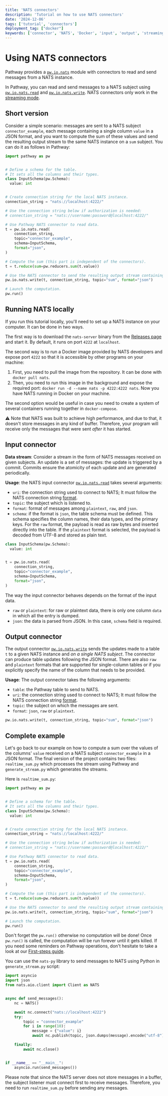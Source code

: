 ```yaml
---
title: 'NATS connectors'
description: 'Tutorial on how to use NATS connectors'
date: '2024-12-06'
tags: ['tutorial', 'connectors']
deployment_tag: ["docker"]
keywords: ['connector', 'NATS', 'Docker', 'input', 'output', 'streaming']
---
```


# Using NATS connectors
Pathway provides a [`pw.io.nats`](/developers/api-docs/pathway-io/nats) module with connectors to read and send messages from a NATS instance.

In Pathway, you can read and send messages to a NATS subject using [`pw.io.nats.read`](/developers/api-docs/pathway-io/nats#pathway.io.nats.read) and [`pw.io.nats.write`](/developers/api-docs/pathway-io/nats#pathway.io.nats.write).
NATS connectors only work in the [streaming mode](/developers/user-guide/introduction/streaming-and-static-modes/).

## Short version
Consider a simple scenario: messages are sent to a NATS subject `connector_example`, each message containing a single column `value` in a JSON format, and you want to compute the sum of these values and send the resulting output stream to the same NATS instance on a `sum` subject.
You can do it as follows in Pathway:

```python [realtime_sum.py]
import pathway as pw


# Define a schema for the table.
# It sets all the columns and their types.
class InputSchema(pw.Schema):
  value: int


# Create connection string for the local NATS instance.
connection_string = "nats://localhost:4222/"

# Use the connection string below if authorization is needed:
# connection_string = "nats://username:password@localhost:4222/"

# Use Pathway NATS connector to read data.
t = pw.io.nats.read(
    connection_string,
    topic="connector_example",
    schema=InputSchema,
    format="json",
)

# Compute the sum (this part is independent of the connectors).
t = t.reduce(sum=pw.reducers.sum(t.value))

# Use the NATS connector to send the resulting output stream containing the sum.
pw.io.nats.write(t, connection_string, topic="sum", format="json")

# Launch the computation.
pw.run()
```

## Running NATS locally

If you run this tutorial locally, you'll need to set up a NATS instance on your computer. It can be done in two ways.

The first way is to download the `nats-server` binary from the [Releases page](https://github.com/nats-io/nats-server/releases) and start it. By default, it runs on port `4222` at `localhost`.

The second way is to run a Docker image provided by NATS developers and expose port `4222` so that it is accessible by other programs on your machine:
1. First, you need to pull the image from the repository. It can be done with `docker pull nats`.
2. Then, you need to run this image in the background and expose the required port: `docker run -d --name nats -p 4222:4222 nats`. Now you have NATS running in Docker on your machine.

The second option would be useful in case you need to create a system of several containers running together in `docker-compose`.

⚠️ Note that NATS was built to achieve high performance, and due to that, it doesn't store messages in any kind of buffer. Therefore, your program will receive only the messages that were sent *after* it has started.

## Input connector

**Data stream**:
Consider a stream in the form of NATS messages received on given subjects.
An update is a set of messages: the update is triggered by a commit.
Commits ensure the atomicity of each update and are generated periodically.

**Usage**:
the NATS input connector [`pw.io.nats.read`](/developers/api-docs/pathway-io/nats#pathway.io.nats.read) takes several arguments:
- `uri`: the connection string used to connect to NATS; It must follow the NATS connection string [format](https://docs.nats.io/using-nats/developer/connecting).
- `topic`: the subject which is listened to.
- `format`: format of messages among `plaintext`, `raw`, and `json`.
- `schema`: if the format is `json`, the table schema must be defined. This schema specifies the column names, their data types, and the primary keys. For the `raw` format, the payload is read as raw bytes and inserted directly into the table. If the `plaintext` format is selected, the payload is decoded from UTF-8 and stored as plain text.

```python
class InputSchema(pw.Schema):
  value: int


t = pw.io.nats.read(
    connection_string,
    topic="connector_example",
    schema=InputSchema,
    format="json",
)
``` 

The way the input connector behaves depends on the format of the input data.
- `raw` or `plaintext`: for raw or plaintext data, there is only one column `data` in which all the entry is dumped.
- `json`: the data is parsed from JSON. In this case, `schema` field is required.

## Output connector

The output connector [`pw.io.nats.write`](/developers/api-docs/pathway-io/nats#pathway.io.nats.write) sends the updates made to a table `t` to a given NATS instance and *on a single NATS subject*.
The connector can produce table updates following the JSON format. There are also `raw` and `plaintext` formats that are supported for single-column tables or if you explicitly specify the name of the column that needs to be provided.


**Usage**:
The output connector takes the following arguments:
- `table`: the Pathway table to send to NATS.
- `uri`: the connection string used to connect to NATS; It must follow the NATS connection string [format](https://docs.nats.io/using-nats/developer/connecting).
- `topic`: the subject on which the messages are sent.
- `format`: `json`, `raw` or `plaintext`.

```python
pw.io.nats.write(t, connection_string, topic="sum", format="json")
```

## Complete example

Let's go back to our example on how to compute a sum over the values of the columns' `value` received on a NATS subject `connector_example` in a JSON format.
The final version of the project contains two files: `realtime_sum.py` which processes the stream using Pathway and `generate_stream.py` which generates the streams.

Here is `realtime_sum.py`:

```python [realtime_sum.py]
import pathway as pw


# Define a schema for the table.
# It sets all the columns and their types.
class InputSchema(pw.Schema):
  value: int


# Create connection string for the local NATS instance.
connection_string = "nats://localhost:4222/"

# Use the connection string below if authorization is needed:
# connection_string = "nats://username:password@localhost:4222/"

# Use Pathway NATS connector to read data.
t = pw.io.nats.read(
    connection_string,
    topic="connector_example",
    schema=InputSchema,
    format="json",
)

# Compute the sum (this part is independent of the connectors).
t = t.reduce(sum=pw.reducers.sum(t.value))

# Use the NATS connector to send the resulting output stream containing the sum.
pw.io.nats.write(t, connection_string, topic="sum", format="json")

# Launch the computation.
pw.run()
```

Don't forget the `pw.run()` otherwise no computation will be done!
Once `pw.run()` is called, the computation will be run forever until it gets killed.
If you need some reminders on Pathway operations, don't hesitate to take a look at our [First-steps guide](/developers/user-guide/data-transformation/table-operations/).

You can use the `nats-py` library to send messages to NATS using Python in `generate_stream.py` script:

```python [generate_stream.py]
import asyncio
import json
from nats.aio.client import Client as NATS


async def send_messages():
    nc = NATS()

    await nc.connect("nats://localhost:4222")
    try:
        topic = "connector_example"
        for i in range(10):
            message = {"value": i}
            await nc.publish(topic, json.dumps(message).encode("utf-8"))

    finally:
        await nc.close()


if __name__ == "__main__":
    asyncio.run(send_messages())
```

Please note that since the NATS server does not store messages in a buffer, the subject listener must connect first to receive messages. Therefore, you need to run `realtime_sum.py` before sending any messages.
